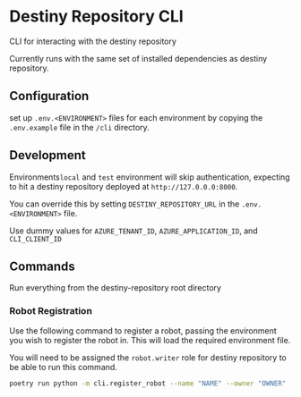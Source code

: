 # Destiny Repository CLI

CLI for interacting with the destiny repository

Currently runs with the same set of installed dependencies as destiny repository.

## Configuration

set up `.env.<ENVIRONMENT>` files for each environment by copying the `.env.example` file in the `/cli` directory.

## Development

Environments`local` and `test` environment will skip authentication, expecting to hit a destiny repository deployed at `http://127.0.0.0:8000`.

You can override this by setting `DESTINY_REPOSITORY_URL` in the `.env.<ENVIRONMENT>` file.

Use dummy values for `AZURE_TENANT_ID`, `AZURE_APPLICATION_ID`, and `CLI_CLIENT_ID`

## Commands

Run everything from the destiny-repository root directory

### Robot Registration

Use the following command to register a robot, passing the environment you wish to register the robot in. This will load the required environment file.

You will need to be assigned the `robot.writer` role for destiny repository to be able to run this command.

```sh
poetry run python -m cli.register_robot --name "NAME" --owner "OWNER" --base-url "BASE_URL" --description "DESCRIPTION" --env ENVIRONMENT
```
